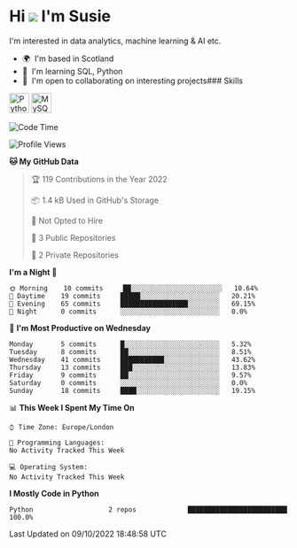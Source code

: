<!--
**SkyinScotlandCodes/SkyinScotlandCodes** is a ✨ _special_ ✨ repository because its `README.md` (this file) appears on your GitHub profile.

Here are some ideas to get you started:

- 🔭 I’m currently working on ...
- 🌱 I’m currently learning ...
- 👯 I’m looking to collaborate on ...
- 🤔 I’m looking for help with ...
- 💬 Ask me about ...
- 📫 How to reach me: ...
- 😄 Pronouns: ...
- ⚡ Fun fact: ...
-->
<!--
[![Susie's GitHub stats](https://github-readme-stats.vercel.app/api?username=SkyinScotlandCodes&show_icons=true&theme=dracula)](https://github.com/anuraghazra/github-readme-stats)
-->

Hi ![](https://user-images.githubusercontent.com/18350557/176309783-0785949b-9127-417c-8b55-ab5a4333674e.gif) I'm Susie
=============================================================================================================================

I'm interested in data analytics, machine learning & AI etc.

*   🌍  I'm based in Scotland
*   🧠  I'm learning SQL, Python
*   🤝  I'm open to collaborating on interesting projects### Skills 
<p align="left">
<a href="https://www.python.org/" target="_blank" rel="noreferrer"><img src="https://raw.githubusercontent.com/danielcranney/readme-generator/main/public/icons/skills/python-colored.svg" width="36" height="36" alt="Python" /></a>
<a href="https://www.mysql.com/" target="_blank" rel="noreferrer"><img src="https://raw.githubusercontent.com/danielcranney/readme-generator/main/public/icons/skills/mysql-colored.svg" width="36" height="36" alt="MySQL" /></a>
</p>
                    
<!--START_SECTION:waka-->
![Code Time](http://img.shields.io/badge/Code%20Time-42%20hrs%2026%20mins-blue)

![Profile Views](http://img.shields.io/badge/Profile%20Views-0-blue)

**🐱 My GitHub Data** 

> 🏆 119 Contributions in the Year 2022
 > 
> 📦 1.4 kB Used in GitHub's Storage 
 > 
> 🚫 Not Opted to Hire
 > 
> 📜 3 Public Repositories 
 > 
> 🔑 2 Private Repositories  
 > 
**I'm a Night 🦉** 

```text
🌞 Morning    10 commits     ██░░░░░░░░░░░░░░░░░░░░░░░   10.64% 
🌆 Daytime    19 commits     █████░░░░░░░░░░░░░░░░░░░░   20.21% 
🌃 Evening    65 commits     █████████████████░░░░░░░░   69.15% 
🌙 Night      0 commits      ░░░░░░░░░░░░░░░░░░░░░░░░░   0.0%

```
📅 **I'm Most Productive on Wednesday** 

```text
Monday       5 commits      █░░░░░░░░░░░░░░░░░░░░░░░░   5.32% 
Tuesday      8 commits      ██░░░░░░░░░░░░░░░░░░░░░░░   8.51% 
Wednesday    41 commits     ███████████░░░░░░░░░░░░░░   43.62% 
Thursday     13 commits     ███░░░░░░░░░░░░░░░░░░░░░░   13.83% 
Friday       9 commits      ██░░░░░░░░░░░░░░░░░░░░░░░   9.57% 
Saturday     0 commits      ░░░░░░░░░░░░░░░░░░░░░░░░░   0.0% 
Sunday       18 commits     ████░░░░░░░░░░░░░░░░░░░░░   19.15%

```


📊 **This Week I Spent My Time On** 

```text
⌚︎ Time Zone: Europe/London

💬 Programming Languages: 
No Activity Tracked This Week

💻 Operating System: 
No Activity Tracked This Week

```

**I Mostly Code in Python** 

```text
Python                   2 repos             █████████████████████████   100.0%

```



 Last Updated on 09/10/2022 18:48:58 UTC
<!--END_SECTION:waka-->




<!--
![visitor badge](https://visitor-badge.glitch.me/badge?page_id=SkyinScotlandCodes.SkyinScotlandCodes&left_color=purple&right_color=gray) 
-->
